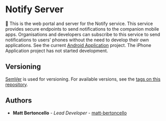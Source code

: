# Notify Server

🔔 This is the web portal and server for the Notify service. This service provides secure endpoints to send notifications to the companion mobile apps. Organisations and developers can subscribe to this service to send notifications to users' phones without the need to develop their own applications. See the current [Android Application](https://github.com/matt-bertoncello/notify-client-android) project. The iPhone Application project has not started development.

## Versioning

[SemVer](http://semver.org/) is used for versioning. For available versions, see the [tags on this repository](https://github.com/matt-bertoncello/notify-server). 

## Authors

* **Matt Bertoncello** - *Lead Developer* - [matt-bertoncello](https://github.com/matt-bertoncello)
